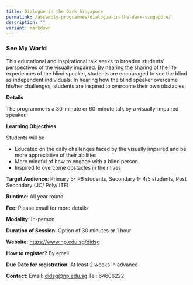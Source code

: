 ```yaml
---
title: Dialogue in the Dark Singapore
permalink: /assembly-programmes/dialogue-in-the-dark-singapore/
description: ""
variant: markdown
---
```

### See My World

This educational and inspirational talk seeks to broaden students’ perspectives of the visually impaired. By hearing the sharing of the life experiences of the blind speaker, students are encouraged to see the blind as independent individuals. In hearing how the blind speaker overcame his/her challenges, students are inspired to overcome their own obstacles.

**Details**

The programme is a 30-minute or 60-minute talk by a visually-impaired speaker.

**Learning Objectives**

Students will be 
* Educated on the daily challenges faced by the visually impaired and be more appreciative of their abilities 
* More mindful of how to engage with a blind person
* Inspired to overcome obstacles in their lives 

**Target Audience**: Primary 5- P6 students, Secondary 1- 4/5 students, Post Secondary (JC/ Poly/ ITE)

**Runtime**: All year round

**Fee**:  Please email for more details

**Modality**: In-person

**Duration of Session**: Option of 30 minutes or 1 hour

**Website**: https://www.np.edu.sg/didsg

**How to register?** By email.

**Due Date for registration**:  At least 2 weeks in advance

**Contact**: Email: didsg@np.edu.sg Tel: 64606222
